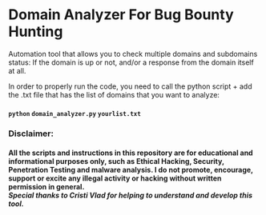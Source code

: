 # Domain Analyzer For Bug Bounty Hunting

Automation tool that allows you to check multiple domains and subdomains status: If the domain is up or not, and/or a response from the domain itself at all.

In order to properly run the code, you need to call the python script + add the .txt file that has the list of domains that you want to analyze:
#### `python` `domain_analyzer.py` `yourlist.txt`


### Disclaimer:
#### All the scripts and instructions in this repository are for educational and informational purposes only, such as Ethical Hacking, Security, Penetration Testing and malware analysis. I do not promote, encourage, support or excite any illegal activity or hacking without written permission in general. <br /> *Special thanks to Cristi Vlad for helping to understand and develop this tool.*
